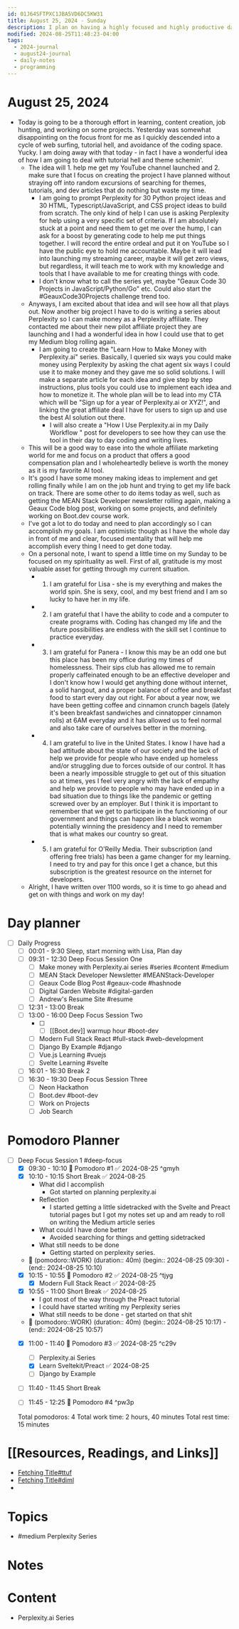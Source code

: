 ```yaml
---
id: 01J64SFTPXC1JBA5VD6DC5KW31
title: August 25, 2024 - Sunday
description: I plan on having a highly focused and highly productive day.
modified: 2024-08-25T11:48:23-04:00
tags:
  - 2024-journal
  - august24-journal
  - daily-notes
  - programming
---
```

# August 25, 2024
- Today is going to be a thorough effort in learning, content creation, job hunting, and working on some projects. Yesterday was somewhat disappointing on the focus front for me as I quickly descended into a cycle of web surfing, tutorial hell, and avoidance of the coding space. Yucky. I am doing away with that today - in fact I have a wonderful idea of how I am going to deal with tutorial hell and theme schemin'.
	- The idea will 1.  help me get my YouTube channel launched and 2. make sure that I focus on creating the project I have planned without straying off into random excursions of searching for themes, tutorials, and dev articles that do nothing but waste my time.
		- I am going to prompt Perplexity for 30 Python project ideas and 30 HTML, Typescript/JavaScript, and CSS project ideas to build from scratch. The only kind of help I can use is asking Perplexity for help using a very specific set of criteria. If I am absolutely stuck at a point and need them to get me over the hump, I can ask for a boost by generating code to help me put things together. I will record the entire ordeal and put it on YouTube so I have the public eye to hold me accountable. Maybe it will lead into launching my streaming career, maybe it will get zero views, but regardless, it will teach me to work with my knowledge and tools that I have available to me for creating things with code.
		- I don't know what to call the series yet, maybe "Geaux Code 30 Projects in JavaScript/Python/Go" etc. Could also start the #GeauxCode30Projects challenge trend too. 
	- Anyways, I am excited about that idea and will see how all that plays out. Now another big project I have to do is writing a series about Perplexity so I can make money as a Perplexity affiliate. They contacted me about their new pilot affiliate project they are launching and I had a wonderful idea in how I could use that to get my Medium blog rolling again. 
		- I am going to create the "Learn How to Make Money with Perplexity.ai" series. Basically, I queried six ways you could make money using Perplexity by asking the chat agent six ways I could use it to make money and they gave me so solid solutions. I will make a separate article for each idea and give step by step instructions, plus tools you could use to implement each idea and how to monetize it. The whole plan will be to lead into my CTA which will be "Sign up for a year of Perplexity.ai or XYZ!", and linking the great affiliate deal I have for users to sign up and use the best AI solution out there. 
			- I will also create a "How I Use Perplexity.ai in my Daily Workflow " post for developers to see how they can use the tool in their day to day coding and writing lives.
	- This will be a good way to ease into the whole affiliate marketing world for me and focus on a product that offers a good compensation plan and I wholeheartedly believe is worth the money as it is my favorite AI tool. 
	- It's good I have some money making ideas to implement and get rolling finally while I am on the job hunt and trying to get my life back on track. There are some other to do items today as well, such as getting the MEAN Stack Developer newsletter rolling again, making a Geaux Code blog post, working on some projects, and definitely working on Boot.dev course work.
	- I've got a lot to do today and need to plan accordingly so I can accomplish my goals. I am optimistic though as I have the whole day in front of me and clear, focused mentality that will help me accomplish every thing I need to get done today. 
	- On a personal note, I want to spend a little time on my Sunday to be focused on my spirituality as well. First of all, gratitude is my most valuable asset for getting through my current situation.
		- 1.  I am grateful for Lisa - she is my everything and makes the world spin. She is sexy, cool, and my best friend and I am so lucky to have her in my life.
		- 2. I am grateful that I have the ability to code and a computer to create programs with. Coding has changed my life and the future possibilities are endless with the skill set I continue to practice everyday.
		- 3. I am grateful for Panera - I know this may be an odd one but this place has been my office during my times of homelessness. Their sips club has allowed me to remain properly caffeinated enough to be an effective developer and I don't know how I would get anything done without internet, a solid hangout, and a proper balance of coffee and breakfast food to start every day out right. For about a year now, we have been getting coffee and cinnamon crunch bagels (lately it's been breakfast sandwiches and cinnatopper cinnamon rolls) at 6AM everyday and it has allowed us to feel normal and also take care of ourselves better in the morning.
		- 4. I am grateful to live in the United States. I know I have had a bad attitude about the state of our society and the lack of help we provide for people who have ended up homeless and/or struggling due to forces outside of our control. It has been a nearly impossible struggle to get out of this situation so at times, yes I feel very angry with the lack of empathy and help we provide to people who may have ended up in a bad situation due to things like the pandemic or getting screwed over by an employer. But I think it is important to remember that we get to participate in the functioning of our government and things can happen like a black woman potentially winning the presidency and I need to remember that is what makes our country so great.
		- 5. I am grateful for O'Reilly Media. Their subscription (and offering free trials) has been a game changer for my learning. I need to try and pay for this once I get a chance, but this subscription is the greatest resource on the internet for developers.
	- Alright, I have written over 1100 words, so it is time to go ahead and get on with things and work on my day!

# Day planner
- [ ] Daily Progress
	- [ ] 00:01 - 9:30 Sleep, start morning with Lisa, Plan day
	- [ ] 09:31 - 12:30 Deep Focus Session One
		- [ ] Make money with Perplexity.ai series #series #content #medium 
		- [ ] MEAN Stack Developer Newsletter #MEANStack-Developer
		- [ ] Geaux Code Blog Post #geaux-code #hashnode 
		- [ ] Digital Garden Website #digital-garden 
		- [ ] Andrew's Resume Site #resume 
	- [ ] 12:31 - 13:00 Break
	- [ ] 13:00 - 16:00 Deep Focus Session Two
		- [ ] - [ ] [[Boot.dev]] warmup hour #boot-dev 
		- [ ] Modern Full Stack React #full-stack #web-development 
		- [ ] Django By Example #django 
		- [ ] Vue.js Learning #vuejs 
		- [ ] Svelte Learning #svelte 
	- [ ] 16:01 - 16:30 Break 2 
	- [ ] 16:30 - 19:30 Deep Focus Session Three
		- [ ] Neon Hackathon
		- [ ] Boot.dev #boot-dev 
		- [ ] Work on Projects
		- [ ] Job Search

# Pomodoro Planner
- [ ] Deep Focus Session 1 #deep-focus 
	- [x] 09:30 - 10:10 🍅 Pomodoro #1 ✅ 2024-08-25 ^gmyh
	- [x] 10:10 - 10:15 Short Break ✅ 2024-08-25
		- What did I accomplish
			- Got started on planning perplexity.ai
		- Reflection
			- I started getting a little sidetracked with the Svelte and Preact tutorial pages but I got my notes set up and am ready to roll on writing the Medium article series
		- What could I have done better
			- Avoided searching for things and getting sidetracked
		- What still needs to be done
			- Getting started on perplexity series.
	- 🍅 (pomodoro::WORK) (duration:: 40m) (begin:: 2024-08-25 09:30) - (end:: 2024-08-25 10:10)
	- [x] 10:15 - 10:55 🍅 Pomodoro #2 ✅ 2024-08-25 ^tjyg
		- [x] Modern Full Stack React ✅ 2024-08-25
	- [x] 10:55 - 11:00 Short Break ✅ 2024-08-25
		- I got most of the way through the Preact tutorial
		- I could have started writing my Perplexity series
		- What still needs to be done - get started on that shit
	-  🍅 (pomodoro::WORK) (duration:: 40m) (begin:: 2024-08-25 10:17) - (end:: 2024-08-25 10:57)
	- [x] 11:00 - 11:40 🍅 Pomodoro #3 ✅ 2024-08-25 ^c29v
		- [ ]  Perplexity.ai Series
		- [x] Learn Sveltekit/Preact ✅ 2024-08-25
		- [ ] Django by Example
	- [ ] 11:40 - 11:45 Short Break
	- [ ] 11:45 - 12:25 🍅 Pomodoro #4 ^pw3p


  Total pomodoros: 4
  Total work time: 2 hours, 40 minutes
  Total rest time: 15 minutes

# [[Resources, Readings, and Links]]
- [Fetching Title#ttuf](https://strapi.io/blog/how-to-build-a-real-estate-listing-app-with-sveltekit-and-strapi)
- [Fetching Title#diml](https://github.com/HermanMartinus/bearblog/)
- 
# Topics
- #medium Perplexity Series
# Notes

# Content
- Perplexity.ai Series